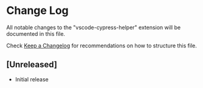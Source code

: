 # Change Log

All notable changes to the "vscode-cypress-helper" extension will be documented in this file.

Check [Keep a Changelog](http://keepachangelog.com/) for recommendations on how to structure this file.

## [Unreleased]

- Initial release